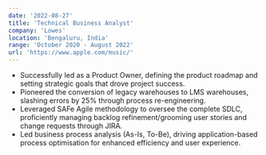 ```yaml
---
date: '2022-08-27'
title: 'Technical Business Analyst'
company: 'Lowes'
location: 'Bengaluru, India'
range: 'October 2020 - August 2022'
url: 'https://www.apple.com/music/'
---
```


- Successfully led as a Product Owner, defining the product roadmap and setting strategic goals that drove project success.
- Pioneered the conversion of legacy warehouses to LMS warehouses, slashing errors by 25% through process re-engineering.
- Leveraged SAFe Agile methodology to oversee the complete SDLC, proficiently managing backlog refinement/grooming user stories and change requests through JIRA.
- Led business process analysis (As-Is, To-Be), driving application-based process optimisation for enhanced efficiency and user experience.
